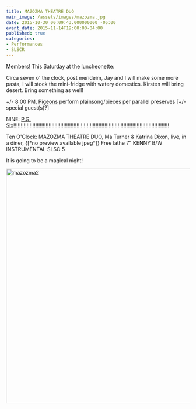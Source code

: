 ```yaml
---
title: MAZOZMA THEATRE DUO
main_image: /assets/images/mazozma.jpg
date: 2015-10-30 00:09:43.000000000 -05:00
event_date: 2015-11-14T19:00:00-04:00
published: true
categories:
- Performances
- SLSCR
---
```

<p style="text-align: left;">Members! This Saturday at the luncheonette:</p>
<p>Circa seven o' the clock, post merideim, Jay and I will make some more pasta, I will stock the mini-fridge with watery domestics. Kirsten will bring desert. Bring something as well!</p>
<p>+/- 8:00 PM, <a href="http://pigeonsband.com/">Pigeons</a> perform plainsong/pieces per parallel preserves [+/- special guest(s)?]</p>
<p>NINE: <a href="http://www.dragcity.com/artists/pg-six">P.G. Six</a>!!!!!!!!!!!!!!!!!!!!!!!!!!!!!!!!!!!!!!!!!!!!!!!!!!!!!!!!!!!!!!!!!!!!!!!!!!!!!!!!!!!!!!!!!!!!!!!!!!!!!!!!!!</p>
<p>Ten O'Clock: MAZOZMA THEATRE DUO, Ma Turner &amp; Katrina Dixon, live, in a diner, {[*no preview available jpeg*]} Free lathe 7" KENNY B/W INSTRUMENTAL SLSC 5</p>
<p>It is going to be a magical night!</p>
<p><img src="{{ site.baseurl }}/assets/images/mazozma2.jpg" alt="mazozma2" width="640" height="640" /></p>
